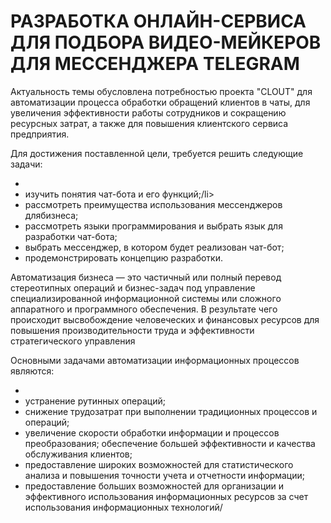 <h1>РАЗРАБОТКА ОНЛАЙН-СЕРВИСА ДЛЯ ПОДБОРА ВИДЕО-МЕЙКЕРОВ ДЛЯ МЕССЕНДЖЕРА TELEGRAM</h1>
<p>Актуальность темы обусловлена потребностью проекта "CLOUT" для автоматизации процесса обработки обращений клиентов в
чаты, для увеличения эффективности работы сотрудников и сокращению ресурсных затрат, а также для повышения клиентского сервиса предприятия.</p>
<p>Для достижения поставленной цели, требуется решить следующие задачи:</p>
<ul>
  <li></li>
  <li>изучить понятия чат-бота и его функций;/li>
  <li>рассмотреть преимущества использования мессенджеров длябизнеса;</li>
  <li>рассмотреть языки программирования и выбрать язык для разработки чат-бота;</li>
  <li>выбрать мессенджер, в котором будет реализован чат-бот;</li>
  <li>продемонстрировать концепцию разработки.</li>
</ul>
<p></p>
<p>Автоматизация бизнеса — это частичный или полный перевод стереотипных операций и бизнес-задач под управление специализированной информационной системы или сложного аппаратного и программного обеспечения. В результате чего происходит высвобождение человеческих и финансовых ресурсов для повышения производительности труда и эффективности стратегического управления</p>
<p>Основными задачами автоматизации информационных процессов являются:</p>
<ul>
  <li></li>
  <li>устранение рутинных операций;</li>
  <li>снижение трудозатрат при выполнении традиционных процессов и операций;</li>
  <li>увеличение скорости обработки информации и процессов преобразования; обеспечение большей эффективности и качества обслуживания клиентов;</li>
  <li>предоставление широких возможностей для статистического анализа и повышения точности учета и отчетности информации;</li>
  <li>предоставление больших возможностей для организации и эффективного использования информационных ресурсов за счет использования информационных технологий/</li> 
</ul>

